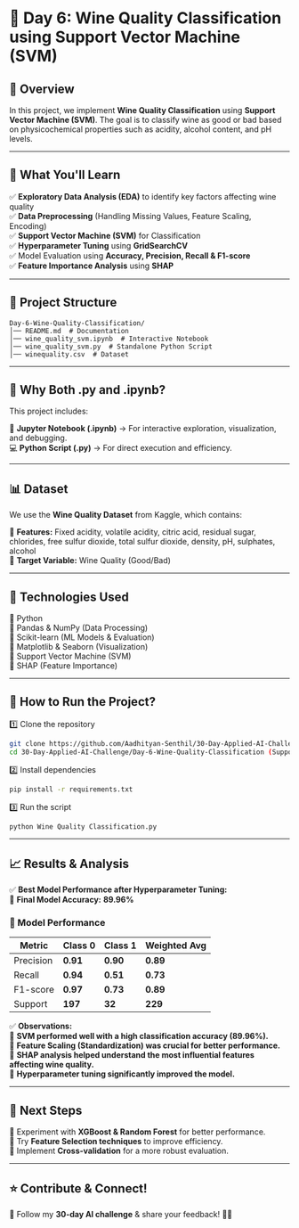 # 🎯 Day 6: Wine Quality Classification using Support Vector Machine (SVM)  

## 📌 Overview  
In this project, we implement **Wine Quality Classification** using **Support Vector Machine (SVM)**. The goal is to classify wine as good or bad based on physicochemical properties such as acidity, alcohol content, and pH levels.  

---

## 🚀 What You'll Learn  
✅ **Exploratory Data Analysis (EDA)** to identify key factors affecting wine quality  
✅ **Data Preprocessing** (Handling Missing Values, Feature Scaling, Encoding)  
✅ **Support Vector Machine (SVM)** for Classification  
✅ **Hyperparameter Tuning** using **GridSearchCV**  
✅ Model Evaluation using **Accuracy, Precision, Recall & F1-score**  
✅ **Feature Importance Analysis** using **SHAP**  

---

## 📂 Project Structure  
```
Day-6-Wine-Quality-Classification/
│── README.md  # Documentation  
│── wine_quality_svm.ipynb  # Interactive Notebook  
│── wine_quality_svm.py  # Standalone Python Script  
│── winequality.csv  # Dataset  
```
---

## 📌 Why Both .py and .ipynb?  
This project includes:  

📒 **Jupyter Notebook (.ipynb)** → For interactive exploration, visualization, and debugging.  
💻 **Python Script (.py)** → For direct execution and efficiency.  

---

## 📊 Dataset  
We use the **Wine Quality Dataset** from Kaggle, which contains:  

📌 **Features:** Fixed acidity, volatile acidity, citric acid, residual sugar, chlorides, free sulfur dioxide, total sulfur dioxide, density, pH, sulphates, alcohol  
🎯 **Target Variable:** Wine Quality (Good/Bad)  

---

## 🔧 Technologies Used  
🔹 Python  
🔹 Pandas & NumPy (Data Processing)  
🔹 Scikit-learn (ML Models & Evaluation)  
🔹 Matplotlib & Seaborn (Visualization)  
🔹 Support Vector Machine (SVM)  
🔹 SHAP (Feature Importance)  

---

## 📜 How to Run the Project?  
1️⃣ Clone the repository  
```bash
git clone https://github.com/Aadhityan-Senthil/30-Day-Applied-AI-Challenge.git  
cd 30-Day-Applied-AI-Challenge/Day-6-Wine-Quality-Classification (Support Vector Machine)
```
2️⃣ Install dependencies  
```bash
pip install -r requirements.txt  
```
3️⃣ Run the script  
```bash
python Wine Quality Classification.py
```
---

## 📈 Results & Analysis  
✅ **Best Model Performance after Hyperparameter Tuning:**  
📌 **Final Model Accuracy:** **89.96%**  

### **🔹 Model Performance**
| Metric        | Class 0  | Class 1  | Weighted Avg |
|--------------|---------|---------|--------------|
| Precision    | **0.91**  | **0.90**  | **0.89**  |
| Recall       | **0.94**  | **0.51**  | **0.73**  |
| F1-score     | **0.97**  | **0.73**  | **0.89**  |
| Support      | **197**  | **32**  | **229**  |

✅ **Observations:**  
🔹 **SVM performed well with a high classification accuracy (89.96%).**  
🔹 **Feature Scaling (Standardization) was crucial for better performance.**  
🔹 **SHAP analysis helped understand the most influential features affecting wine quality.**  
🔹 **Hyperparameter tuning significantly improved the model.**  

---

## 📌 Next Steps  
🔹 Experiment with **XGBoost & Random Forest** for better performance.  
🔹 Try **Feature Selection techniques** to improve efficiency.  
🔹 Implement **Cross-validation** for a more robust evaluation.  

---

## ⭐ Contribute & Connect!  
📢 Follow my **30-day AI challenge** & share your feedback! 🚀🔥  
